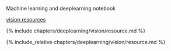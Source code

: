 Machine learning and deeplearning notebook

[vision resources](chapters/deeplearning/vision/resource.md)

 
 {% include chapters/deeplearning/vision/resource.md %}
 
 {% include_relative  chapters/deeplearning/vision/resource.md %}
 
 
  
